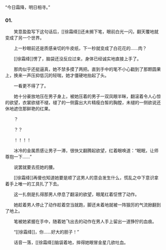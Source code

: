 “今日霜降，明日相寻。”

### 01.

　　笑意盈盈写下这句话后，[[徐霜绛]]还未搁下笔，眼前白光一闪，翻天覆地就变成了另一个世界。

　　上一秒眼前还是质感亲切的牛皮纸，下一秒就变成了白花花的……肉？

　　[[徐霜绛]]愣了，脑袋还没反应过来，身体已经诚实地直接上手了。

　　那肉似乎还挺逼真，她不禁多摸了两把。直到手中的笔不小心戳到了那颗圆果上，换来一声压抑低沉的轻喘，她才僵硬地抬起了头。

　　一看更不得了了。

　　她十分豪放地压在男子身上，被她压着的男子一双凤眼半眯，翻滚着令人心惊的欲望，衣裳欲褪不褪，褪了的一侧露出大片精瘦白皙的胸膛，未褪的一侧欲说还休地遮住那鲜艳的红果。

　　？

　　？？

　　！！！！

　　冰冷的金属质感让男子一滞，很快又翻腾起欲望，红着眼唤道：“眠眠，让师尊抱一下……”

　　说罢就要去揽她的腰。

　　[[徐霜绛]]再傻也知道她要是顺了这男人的意会发生什么，慌乱之中下意识拿着手上唯一的工具扎了下去。

　　这一扎倒是扎得那男人停息了翻滚的欲望，眼尾红着怔愣了动作。

　　她趁着男人停止了动作趁着空当就跑，脚还未着地就被一阵狠厉的气流掀翻到了地上。

　　笔被她紧握在手中，随着她飞出去的动作在男人手上留出一道狰狞的血痕。

　　“[[徐霜绛]]，你……好大的胆子！”

　　话音一落，[[徐霜绛]]脑袋着地，摔得她眼冒金星几欲吐血。